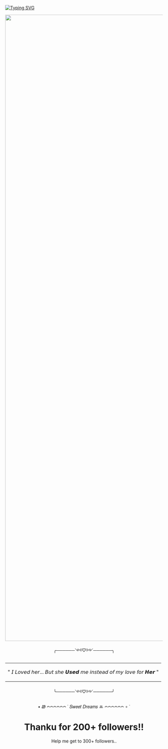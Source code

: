 [![Typing SVG](https://readme-typing-svg.demolab.com?font=Special+Elite&size=36&duration=4000&pause=1500&color=FFFFFF&center=true&vCenter=true&width=900&lines=I%27ll+break+your+bones%2C;with+all+the+love+I+carry%2C;keep+you+close%2C;and+one+day+we%27ll+get+Married)](https://git.io/typing-svg)

  <table>
    <tr>
<p align="center">
  <img src="https://avatars.githubusercontent.com/u/218754534?v=4" alt="RottingSunflower profile picture" width="2000"/>
</p>
<p align="center">╭──────༺♡༻──────╮
      </td>
      <td>
        <p>
          " 𝘐 𝘓𝘰𝘷𝘦𝘥 𝘩𝘦𝘳... 𝘉𝘶𝘵 𝘴𝘩𝘦 𝙐𝙨𝙚𝙙 𝘮𝘦 𝘪𝘯𝘴𝘵𝘦𝘢𝘥 𝘰𝘧 𝘮𝘺 𝘭𝘰𝘷𝘦 𝘧𝘰𝘳 𝙃𝙚𝙧 "
        </p>
      </td>
    </tr>
  </table>
<p align="center">╰──────༺♡༻──────╯
</div>

<p align="center"> • Ꮺ 𖤋𖤋𖤋𖤋𖤋𖤋 ˙ 𝑆𝑤𝑒𝑒𝑡 𝐷𝑟𝑒𝑎𝑚𝑠 ꔛ 𖤋𖤋𖤋𖤋𖤋𖤋 ∘ ˙

<h1 align="center">Thanku for 200+ followers!!
</h1>
<p align="center">Help me get to 300+ followers.. 

